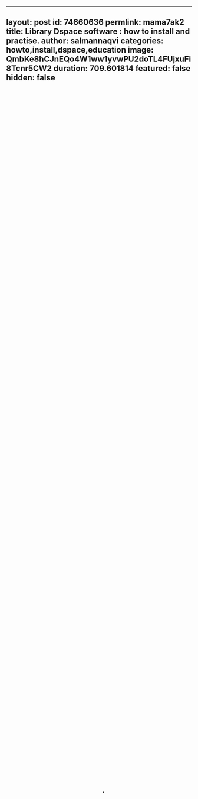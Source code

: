 
---
layout: post
id: 74660636
permlink: mama7ak2
title:  Library Dspace software : how to  install and practise.
author: salmannaqvi
categories: howto,install,dspace,education
image: QmbKe8hCJnEQo4W1ww1yvwPU2doTL4FUjxuFi8Tcnr5CW2
duration: 709.601814
featured: false
hidden: false
---
    
<video poster="https://snap1.d.tube/ipfs/QmbKe8hCJnEQo4W1ww1yvwPU2doTL4FUjxuFi8Tcnr5CW2" autoplay="" id="player_html5_api" class="vjs-tech" style="width: 100%; height: 100%;" tabindex="-1" src="https://video.dtube.top/ipfs/QmWm4Lpa6c3jAT8WUmb9NBkdwEX9tvsrAeeCGP1k6gKUtq"></video>

How install dspace software step by step through Virtual box.I make this video specially for educational purpose and teach